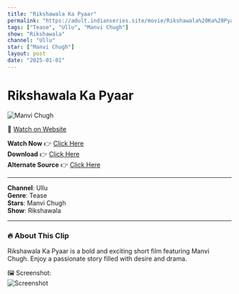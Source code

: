 ```yaml
---
title: "Rikshawala Ka Pyaar"
permalink: "https://adult.indianseries.site/movie/Rikshawala%20Ka%20Pyaar"
tags: ["Tease", "Ullu", "Manvi Chugh"]
show: "Rikshawala"
channel: "Ullu"
star: ["Manvi Chugh"]
layout: post
date: "2025-01-01"
---
```


# Rikshawala Ka Pyaar

![Manvi Chugh](https://shorts.desisins.com/wp-content/uploads/2024/11/Manvi-Chugh-Ke-Pyaar-Rikshawala-DesiSins.com_.jpg)

🔗 [Watch on Website](https://adult.indianseries.site/movie/Rikshawala%20Ka%20Pyaar)

**Watch Now** 👉 [Click Here](https://adult.indianseries.site/movie/Rikshawala%20Ka%20Pyaar)  
**Download** 👉 [Click Here](https://adult.indianseries.site/movie/Rikshawala%20Ka%20Pyaar)  
**Alternate Source** 👉 [Click Here](https://adult.indianseries.site/movie/Rikshawala%20Ka%20Pyaar)

---

**Channel**: Ullu  
**Genre**: Tease  
**Stars**: Manvi Chugh  
**Show**: Rikshawala

---

### 🔥 About This Clip

Rikshawala Ka Pyaar is a bold and exciting short film featuring Manvi Chugh. Enjoy a passionate story filled with desire and drama.
 
🖼️ Screenshot:  
![Screenshot](https://shorts.desisins.com/wp-content/uploads/2024/11/Manvi-Chugh-Ke-Pyaar-Rikshawala-DesiSins.com_.jpg)
